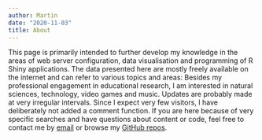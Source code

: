 ```yaml
---
author: Martin
date: "2020-11-03"
title: About
---
```


This page is primarily intended to further develop my knowledge in the areas of web server configuration, data visualisation and programming of R Shiny applications. The data presented here are mostly freely available on the internet and can refer to various topics and areas: Besides my professional engagement in educational research, I am interested in natural sciences, technology, video games and music. Updates are probably made at very irregular intervals. Since I expect very few visitors, I have deliberately not added a comment function. If you are here because of very specific searches and have questions about content or code, feel free to contact me by [email](mailto:mv@tinoo.ch) or browse my [GitHub repos](https://github.com/MaVe0/mave).
